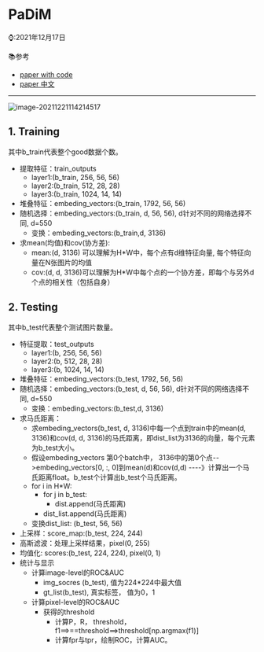 # PaDiM

⌚️:2021年12月17日

📚参考

- [paper with code](https://paperswithcode.com/paper/padim-a-patch-distribution-modeling-framework)
- [paper 中文](https://blog.csdn.net/weixin_38328533/article/details/114596655)

----

![image-20211221114214517](E:\DAO\resources\anomaly\imgs\image-20211221114214517.png)

## 1. Training

其中b_train代表整个good数据个数。

- 提取特征：train_outputs
  - layer1:(b_train, 256, 56, 56)
  - layer2:(b_train, 512, 28, 28)
  - layer3:(b_train, 1024, 14, 14)
- 堆叠特征：embeding_vectors:(b_train, 1792, 56, 56)
- 随机选择：embeding_vectors:(b_train, d, 56, 56), d针对不同的网络选择不同, d=550
  - 变换：embeding_vectors:(b_train,d, 3136)
- 求mean(均值)和cov(协方差):
  - mean:(d, 3136) 可以理解为H*W中，每个点有d维特征向量, 每个特征向量在N张图片的均值
  - cov:(d, d, 3136)可以理解为H*W中每个点的一个协方差，即每个与另外d个点的相关性（包括自身）

## 2. Testing

其中b_test代表整个测试图片数量。

- 特征提取：test_outputs
  - layer1:(b, 256, 56, 56)
  - layer2:(b, 512, 28, 28)
  - layer3:(b, 1024, 14, 14)
- 堆叠特征：embeding_vectors:(b_test, 1792, 56, 56)
- 随机选择：embeding_vectors:(b_test, d, 56, 56), d针对不同的网络选择不同, d=550
  - 变换：embeding_vectors:(b_test,d, 3136)
- 求马氏距离：
  - 求embeding_vectors(b_test, d, 3136)中每一个点到train中的mean(d, 3136)和cov(d, d, 3136)的马氏距离，即dist_list为3136的向量，每个元素为b_test大小。
  - 假设embeding_vectors 第0个batch中， 3136中的第0个点-->embeding_vectors[0, :, 0]到mean(d)和cov(d,d) ----》计算出一个马氏距离float。b_test个计算出b_test个马氏距离。
  - for i in H*W:
    - for j in b_test:
      - dist.append(马氏距离)
    - dist_list.append(马氏距离)
  - 变换dist_list: (b_test, 56, 56)
- 上采样：score_map:(b_test, 224, 244)
- 高斯滤波：处理上采样结果，pixel(0, 255)
- 均值化: scores:(b_test, 224, 224), pixel(0, 1)
- 统计与显示
  - 计算image-level的ROC&AUC
    - img_socres (b_test),  值为224*224中最大值
    - gt_list(b_test), 真实标签， 值为0，1
  - 计算pixel-level的ROC&AUC
    - 获得的threshold
      - 计算P，R， threshold， f1==>==threshold==>threshold[np.argmax(f1)]
      - 计算fpr与tpr，绘制ROC，计算AUC。

